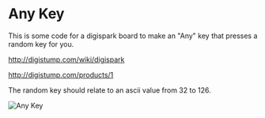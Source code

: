 # Any Key

This is some code for a  digispark board to make an "Any" key that presses a random key for you.

http://digistump.com/wiki/digispark

http://digistump.com/products/1

The random key should relate to an ascii value from 32 to 126.


![Any Key](https://github.com/danieljabailey/anykey/raw/master/anykey.jpg)
